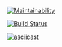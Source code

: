 [![Maintainability](https://api.codeclimate.com/v1/badges/a99a88d28ad37a79dbf6/maintainability)](https://codeclimate.com/github/codeclimate/codeclimate/maintainability)

[![Build Status](https://travis-ci.org/ramzesnic/project-lvl2-s443.svg?branch=master)](https://travis-ci.org/ramzesnic/project-lvl2-s443)

[![asciicast](https://asciinema.org/a/5z7HOR2YWVvdaDvOLqoFSTDtq.svg)](https://asciinema.org/a/5z7HOR2YWVvdaDvOLqoFSTDtq)